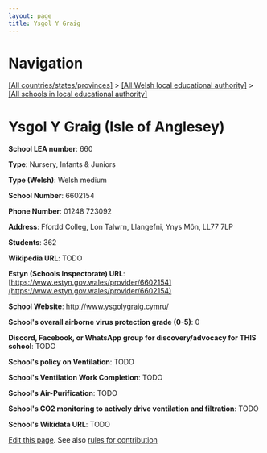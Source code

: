 ```yaml
---
layout: page
title: Ysgol Y Graig
---
```

# Navigation

[[All countries/states/provinces]](../../..) > [[All Welsh local educational authority]](../..) > [[All schools in local educational authority]](..)

# Ysgol Y Graig (Isle of Anglesey)

**School LEA number**: 660

**Type**: Nursery, Infants & Juniors

**Type (Welsh)**: Welsh medium

**School Number**: 6602154

**Phone Number**: 01248 723092

**Address**: Ffordd Colleg, Lon Talwrn, Llangefni, Ynys Môn, LL77 7LP

**Students**: 362

**Wikipedia URL**: TODO

**Estyn (Schools Inspectorate) URL**: [https://www.estyn.gov.wales/provider/6602154](https://www.estyn.gov.wales/provider/6602154)

**School Website**: http://www.ysgolygraig.cymru/

**School's overall airborne virus protection grade (0-5)**: 0

**Discord, Facebook, or WhatsApp group for discovery/advocacy for THIS school**: TODO

**School's policy on Ventilation**: TODO

**School's Ventilation Work Completion**: TODO

**School's Air-Purification**: TODO

**School's CO2 monitoring to actively drive ventilation and filtration**: TODO

**School's Wikidata URL**: TODO




[Edit this page](https://github.com/ventilate-schools/Wales/edit/prif/./Isle_of_Anglesey/Ysgol_Y_Graig.md). See also [rules for contribution](../../../contribution-rules/)